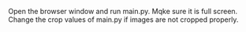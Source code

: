 Open the browser window and run main.py. Mqke sure it is full screen. Change the crop values of main.py if images are not cropped properly.
